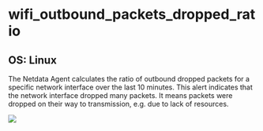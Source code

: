 # wifi_outbound_packets_dropped_ratio

## OS: Linux

The Netdata Agent calculates the ratio of outbound dropped packets for a specific network interface over the last 10
minutes. This alert indicates that the network interface dropped many packets. It means packets were dropped on their
way to transmission, e.g. due to lack of resources.

![](https://drive.google.com/uc?export=view&id=1elXR92OQn3sWVGXUCjpGi-NwcLNYE24g)

